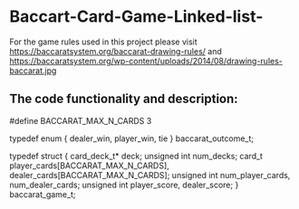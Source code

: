# Baccart-Card-Game-Linked-list-

For the game rules used in this project please visit https://baccaratsystem.org/baccarat-drawing-rules/  and https://baccaratsystem.org/wp-content/uploads/2014/08/drawing-rules-baccarat.jpg

## The code functionality and description:

  #define BACCARAT_MAX_N_CARDS 3

  typedef enum {
  dealer_win, 
  player_win,
  tie
  } baccarat_outcome_t;

  typedef struct {
  card_deck_t* deck;
  unsigned int num_decks;
  card_t player_cards[BACCARAT_MAX_N_CARDS], dealer_cards[BACCARAT_MAX_N_CARDS];
  unsigned int num_player_cards, num_dealer_cards;
  unsigned int player_score, dealer_score;
  } baccarat_game_t;

